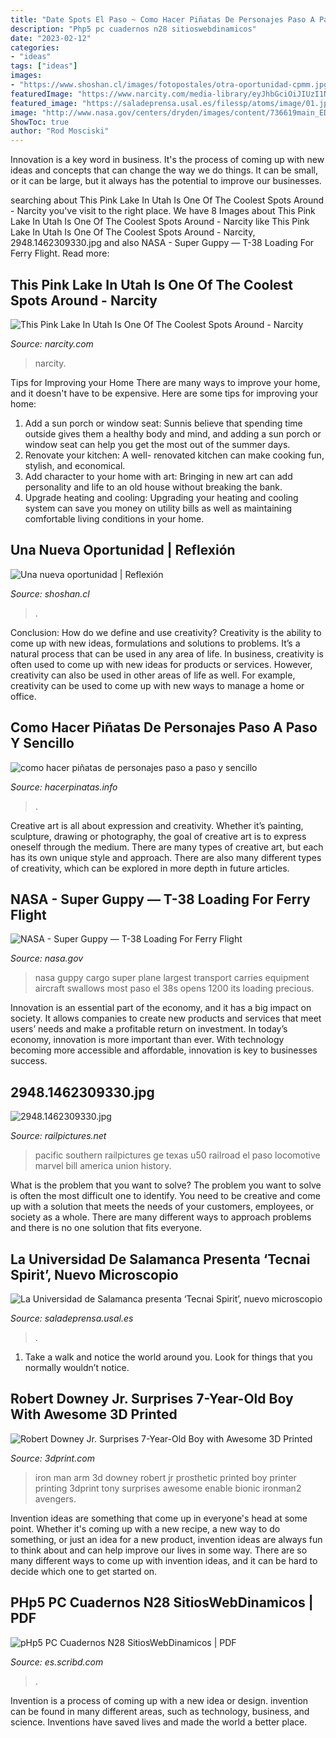 ```yaml
---
title: "Date Spots El Paso ~ Como Hacer Piñatas De Personajes Paso A Paso Y Sencillo"
description: "Php5 pc cuadernos n28 sitioswebdinamicos"
date: "2023-02-12"
categories:
- "ideas"
tags: ["ideas"]
images:
- "https://www.shoshan.cl/images/fotopostales/otra-oportunidad-cpmm.jpg"
featuredImage: "https://www.narcity.com/media-library/eyJhbGciOiJIUzI1NiIsInR5cCI6IkpXVCJ9.eyJpbWFnZSI6Imh0dHBzOi8vYXNzZXRzLnJibC5tcy8yNTk1NjU1OS9vcmlnaW4uanBnIiwiZXhwaXJlc19hdCI6MTY5MDEyNjc0Mn0.VDDwNScb-kG3f8ciHeNCZYgs89lQyDmMUI0nenYSsB4/image.jpg?width=1200&amp;coordinates=0%2C0%2C0%2C0&amp;height=600"
featured_image: "https://saladeprensa.usal.es/filessp/atoms/image/01.jpg"
image: "http://www.nasa.gov/centers/dryden/images/content/736619main_ED13-0074-061_full.jpg"
ShowToc: true
author: "Rod Mosciski"
---
```



Innovation is a key word in business. It's the process of coming up with new ideas and concepts that can change the way we do things. It can be small, or it can be large, but it always has the potential to improve our businesses.

	

		
searching about This Pink Lake In Utah Is One Of The Coolest Spots Around - Narcity you've visit to the right place. We have 8 Images about This Pink Lake In Utah Is One Of The Coolest Spots Around - Narcity like This Pink Lake In Utah Is One Of The Coolest Spots Around - Narcity, 2948.1462309330.jpg and also NASA - Super Guppy — T-38 Loading For Ferry Flight. Read more:
		
    
## This Pink Lake In Utah Is One Of The Coolest Spots Around - Narcity

<img loading=lazy src="https://www.narcity.com/media-library/eyJhbGciOiJIUzI1NiIsInR5cCI6IkpXVCJ9.eyJpbWFnZSI6Imh0dHBzOi8vYXNzZXRzLnJibC5tcy8yNTk1NjU1OS9vcmlnaW4uanBnIiwiZXhwaXJlc19hdCI6MTY5MDEyNjc0Mn0.VDDwNScb-kG3f8ciHeNCZYgs89lQyDmMUI0nenYSsB4/image.jpg?width=1200&amp;coordinates=0%2C0%2C0%2C0&amp;height=600" onerror="this.onerror=null;this.src='https://tse4.mm.bing.net/th?id=OIP.9lpAWXVNK9s3NgNF0_pgJwHaDt&amp;pid=15.1';" alt="This Pink Lake In Utah Is One Of The Coolest Spots Around - Narcity">

_Source: narcity.com_

>narcity. 

	

Tips for Improving your Home
There are many ways to improve your home, and it doesn't have to be expensive. Here are some tips for improving your home: 
1. Add a sun porch or window seat: Sunnis believe that spending time outside gives them a healthy body and mind, and adding a sun porch or window seat can help you get the most out of the summer days. 
2. Renovate your kitchen: A well- renovated kitchen can make cooking fun, stylish, and economical. 
3. Add character to your home with art: Bringing in new art can add personality and life to an old house without breaking the bank. 
4. Upgrade heating and cooling: Upgrading your heating and cooling system can save you money on utility bills as well as maintaining comfortable living conditions in your home.

    
## Una Nueva Oportunidad | Reflexión

<img loading=lazy src="https://www.shoshan.cl/images/fotopostales/otra-oportunidad-cpmm.jpg" onerror="this.onerror=null;this.src='https://tse2.mm.bing.net/th?id=OIP.y_xG9QD3kAjahezlR6Rr2gHaHa&amp;pid=15.1';" alt="Una nueva oportunidad | Reflexión">

_Source: shoshan.cl_

>. 

	

Conclusion: How do we define and use creativity?
Creativity is the ability to come up with new ideas, formulations and solutions to problems. It’s a natural process that can be used in any area of life. In business, creativity is often used to come up with new ideas for products or services. However, creativity can also be used in other areas of life as well. For example, creativity can be used to come up with new ways to manage a home or office.

    
## Como Hacer Piñatas De Personajes Paso A Paso Y Sencillo

<img loading=lazy src="http://hacerpinatas.info/blog/wp-content/uploads/2017/03/como-hacer-pi%C3%B1atas-de-personajes-paso-a-paso-8.jpg" onerror="this.onerror=null;this.src='https://tse2.mm.bing.net/th?id=OIP.c7QtYjSdUJCRgljUePfxDQHaFj&amp;pid=15.1';" alt="como hacer piñatas de personajes paso a paso y sencillo">

_Source: hacerpinatas.info_

>. 

	

Creative art is all about expression and creativity. Whether it’s painting, sculpture, drawing or photography, the goal of creative art is to express oneself through the medium. There are many types of creative art, but each has its own unique style and approach. There are also many different types of creativity, which can be explored in more depth in future articles.

    
## NASA - Super Guppy — T-38 Loading For Ferry Flight

<img loading=lazy src="http://www.nasa.gov/centers/dryden/images/content/736619main_ED13-0074-061_full.jpg" onerror="this.onerror=null;this.src='https://tse2.mm.bing.net/th?id=OIP.SxooQZwJhEv--_kaUMJIGgHaGz&amp;pid=15.1';" alt="NASA - Super Guppy — T-38 Loading For Ferry Flight">

_Source: nasa.gov_

>nasa guppy cargo super plane largest transport carries equipment aircraft swallows most paso el 38s opens 1200 its loading precious. 

	

Innovation is an essential part of the economy, and it has a big impact on society. It allows companies to create new products and services that meet users’ needs and make a profitable return on investment. In today’s economy, innovation is more important than ever. With technology becoming more accessible and affordable, innovation is key to businesses success.

    
## 2948.1462309330.jpg

<img loading=lazy src="https://www.railpictures.net/images/d2/9/4/8/2948.1462309330.jpg" onerror="this.onerror=null;this.src='https://tse2.mm.bing.net/th?id=OIP.D2vV1dEsaTfncqrabJk-bwHaFD&amp;pid=15.1';" alt="2948.1462309330.jpg">

_Source: railpictures.net_

>pacific southern railpictures ge texas u50 railroad el paso locomotive marvel bill america union history. 

	

What is the problem that you want to solve?
The problem you want to solve is often the most difficult one to identify. You need to be creative and come up with a solution that meets the needs of your customers, employees, or society as a whole. There are many different ways to approach problems and there is no one solution that fits everyone.

    
## La Universidad De Salamanca Presenta ‘Tecnai Spirit’, Nuevo Microscopio

<img loading=lazy src="https://saladeprensa.usal.es/filessp/atoms/image/01.jpg" onerror="this.onerror=null;this.src='https://tse2.mm.bing.net/th?id=OIP.JDaNRbTzkUoXLj_vuDIZhAHaFK&amp;pid=15.1';" alt="La Universidad de Salamanca presenta ‘Tecnai Spirit’, nuevo microscopio">

_Source: saladeprensa.usal.es_

>. 

	

1. Take a walk and notice the world around you. Look for things that you normally wouldn’t notice.

    
## Robert Downey Jr. Surprises 7-Year-Old Boy With Awesome 3D Printed

<img loading=lazy src="http://3dprint.com/wp-content/uploads/2015/03/ironman2.jpg" onerror="this.onerror=null;this.src='https://tse3.mm.bing.net/th?id=OIP.nNrTk1q-F0iGDXrhrrVNjQHaHa&amp;pid=15.1';" alt="Robert Downey Jr. Surprises 7-Year-Old Boy with Awesome 3D Printed">

_Source: 3dprint.com_

>iron man arm 3d downey robert jr prosthetic printed boy printer printing 3dprint tony surprises awesome enable bionic ironman2 avengers. 

	

Invention ideas are something that come up in everyone's head at some point. Whether it's coming up with a new recipe, a new way to do something, or just an idea for a new product, invention ideas are always fun to think about and can help improve our lives in some way. There are so many different ways to come up with invention ideas, and it can be hard to decide which one to get started on.

    
## PHp5 PC Cuadernos N28 SitiosWebDinamicos | PDF

<img loading=lazy src="https://imgv2-1-f.scribdassets.com/img/document/52880780/original/adf507a7a9/1627068724?v=1" onerror="this.onerror=null;this.src='https://tse1.mm.bing.net/th?id=OIP.n2_OMDQW9kv8Hjh3YcC0QAHaJ4&amp;pid=15.1';" alt="pHp5 PC Cuadernos N28 SitiosWebDinamicos | PDF">

_Source: es.scribd.com_

>. 

	

Invention is a process of coming up with a new idea or design. invention can be found in many different areas, such as technology, business, and science. Inventions have saved lives and made the world a better place.

